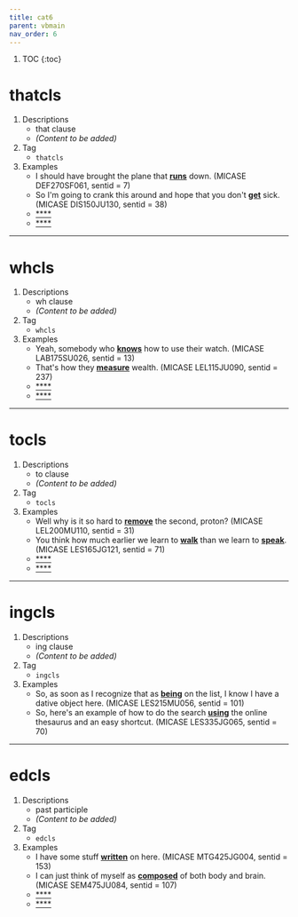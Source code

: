 ```yaml
---
title: cat6
parent: vbmain
nav_order: 6
---
```

1. TOC
{:toc}

# thatcls

1. Descriptions
    - that clause
    - *(Content to be added)*
2. Tag
    - `thatcls`
3. Examples
    - I should have brought the plane that <ins>**runs**</ins> down. (MICASE DEF270SF061, sentid = 7)
    - So I'm going to crank this around and hope that you don't <ins>**get**</ins> sick. (MICASE DIS150JU130, sentid = 38)
    - <ins>****</ins>
    - <ins>****</ins>

---

# whcls

1. Descriptions
    - wh clause
    - *(Content to be added)*
2. Tag
    - `whcls`
3. Examples
    - Yeah, somebody who <ins>**knows**</ins> how to use their watch. (MICASE LAB175SU026, sentid = 13)
    - That's how they <ins>**measure**</ins> wealth. (MICASE LEL115JU090, sentid = 237)
    - <ins>****</ins>
    - <ins>****</ins>

---

# tocls

1. Descriptions
    - to clause
    - *(Content to be added)*
2. Tag
    - `tocls`
3. Examples
    - Well why is it so hard to <ins>**remove**</ins> the second, proton? (MICASE LEL200MU110, sentid = 31)
    - You think how much earlier we learn to <ins>**walk**</ins> than we learn to <ins>**speak**</ins>. (MICASE LES165JG121, sentid = 71)
    - <ins>****</ins>
    - <ins>****</ins>

---

# ingcls

1. Descriptions
    - ing clause
    - *(Content to be added)*
2. Tag
    - `ingcls`
3. Examples
    - So, as soon as I recognize that as <ins>**being**</ins> on the list, I know I have a dative object here. (MICASE LES215MU056, sentid = 101)
    - So, here's an example of how to do the search <ins>**using**</ins> the online thesaurus and an easy shortcut. (MICASE LES335JG065, sentid = 70)

---

# edcls

1. Descriptions
    - past participle
    - *(Content to be added)*
2. Tag
    - `edcls`
3. Examples
    - I have some stuff <ins>**written**</ins> on here. (MICASE MTG425JG004, sentid = 153)
    - I can just think of myself as <ins>**composed**</ins> of both body and brain. (MICASE SEM475JU084, sentid = 107)
    - <ins>****</ins>
    - <ins>****</ins>

